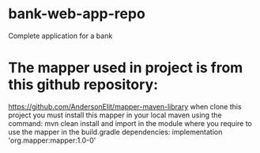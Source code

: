 # bank-web-app-repo
Complete application for a bank

# The mapper used in project is from this github repository:
https://github.com/AndersonElit/mapper-maven-library
when clone this project you must install this mapper in your local maven using the command: mvn clean install
and import in the module where you require to use the mapper in the build.gradle dependencies:
implementation 'org.mapper:mapper:1.0-0'


